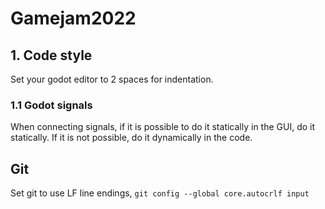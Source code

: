 # Gamejam2022

## 1. Code style
Set your godot editor to 2 spaces for indentation.

### 1.1 Godot signals
When connecting signals, if it is possible to do it
statically in the GUI, do it statically. If it is not
possible, do it dynamically in the code.

## Git
Set git to use LF line endings, 
`git config --global core.autocrlf input`
